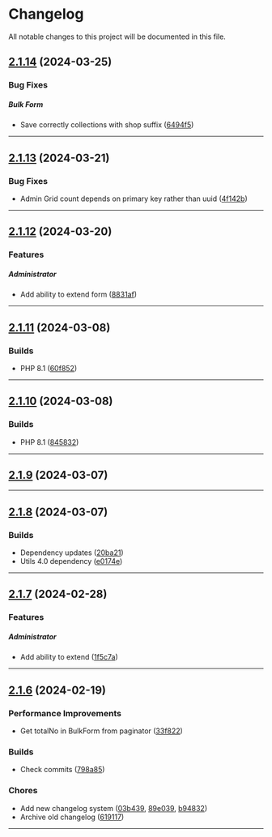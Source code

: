 <!--- BEGIN HEADER -->
# Changelog

All notable changes to this project will be documented in this file.
<!--- END HEADER -->

## [2.1.14](https://github.com/liquiddesign/admin/compare/v2.1.13...v2.1.14) (2024-03-25)

### Bug Fixes


##### Bulk Form

* Save correctly collections with shop suffix ([6494f5](https://github.com/liquiddesign/admin/commit/6494f500958c55401d5807c477cef14cc1262cf1))


---

## [2.1.13](https://github.com/liquiddesign/admin/compare/v2.1.12...v2.1.13) (2024-03-21)

### Bug Fixes

* Admin Grid count depends on primary key rather than uuid ([4f142b](https://github.com/liquiddesign/admin/commit/4f142ba6e8ce7518641cd6e21e98801db6d8baa7))


---

## [2.1.12](https://github.com/liquiddesign/admin/compare/v2.1.11...v2.1.12) (2024-03-20)

### Features


##### Administrator

* Add ability to extend form ([8831af](https://github.com/liquiddesign/admin/commit/8831af082b184eb2366162b0621a3901e5b0cdc7))


---

## [2.1.11](https://github.com/liquiddesign/admin/compare/v2.1.10...v2.1.11) (2024-03-08)

### Builds

* PHP 8.1 ([60f852](https://github.com/liquiddesign/admin/commit/60f8521197a786b9b0b7b198ee34cbbde6cf91fb))


---

## [2.1.10](https://github.com/liquiddesign/admin/compare/v2.1.9...v2.1.10) (2024-03-08)

### Builds

* PHP 8.1 ([845832](https://github.com/liquiddesign/admin/commit/845832ca86164929280a4d6c84f7f46b83b2e8b5))


---

## [2.1.9](https://github.com/liquiddesign/admin/compare/v2.1.8...v2.1.9) (2024-03-07)


---

## [2.1.8](https://github.com/liquiddesign/admin/compare/v2.1.7...v2.1.8) (2024-03-07)

### Builds

* Dependency updates ([20ba21](https://github.com/liquiddesign/admin/commit/20ba21d801f0662fec458962cbdbbf31764b8fe7))
* Utils 4.0 dependency ([e0174e](https://github.com/liquiddesign/admin/commit/e0174eadb933c10d53e1afd6ff6551c1fb9c3c52))


---

## [2.1.7](https://github.com/liquiddesign/admin/compare/v2.1.6...v2.1.7) (2024-02-28)

### Features


##### Administrator

* Add ability to extend ([1f5c7a](https://github.com/liquiddesign/admin/commit/1f5c7a2433fc7a4c5971e913a97e06bb996632cc))


---

## [2.1.6](https://github.com/liquiddesign/admin/compare/v2.1.5...v2.1.6) (2024-02-19)

### Performance Improvements

* Get totalNo in BulkForm from paginator ([33f822](https://github.com/liquiddesign/admin/commit/33f822d7834f30738e431c53e6c4c40311dfbb11))

### Builds

* Check commits ([798a85](https://github.com/liquiddesign/admin/commit/798a854b07b7c9ec64002984db8cdd4c5310b026))

### Chores

* Add new changelog system ([03b439](https://github.com/liquiddesign/admin/commit/03b43932c9e571b9558a9b5ec496f73d0dece6d7), [89e039](https://github.com/liquiddesign/admin/commit/89e039cc80ee0c3a58f7073cc3cdb363cc9cb8d6), [b94832](https://github.com/liquiddesign/admin/commit/b948322ae0f9df2075e6a9d26e30ffaddf22a105))
* Archive old changelog ([619117](https://github.com/liquiddesign/admin/commit/6191170277a2424d00ced3de40f3964ea6284a03))


---

